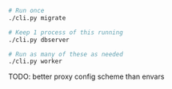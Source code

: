 ```sh
# Run once
./cli.py migrate

# Keep 1 process of this running
./cli.py dbserver

# Run as many of these as needed
./cli.py worker
```

TODO: better proxy config scheme than envars
